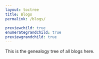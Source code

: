 ```yaml
---
layout: toctree
title: Blogs
permalink: /blogs/

previewchild: true
enumerategrandchild: true
previewgrandchild: true
---
```


This is the genealogy tree of all blogs here.
